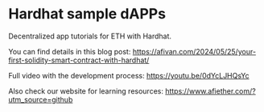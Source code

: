 # Hardhat sample dAPPs
Decentralized app tutorials for ETH with Hardhat.

You can find details in this blog post: https://afivan.com/2024/05/25/your-first-solidity-smart-contract-with-hardhat/

Full video with the development process: https://youtu.be/0dYcLJHQsYc

Also check our website for learning resources: https://www.afiether.com/?utm_source=github
